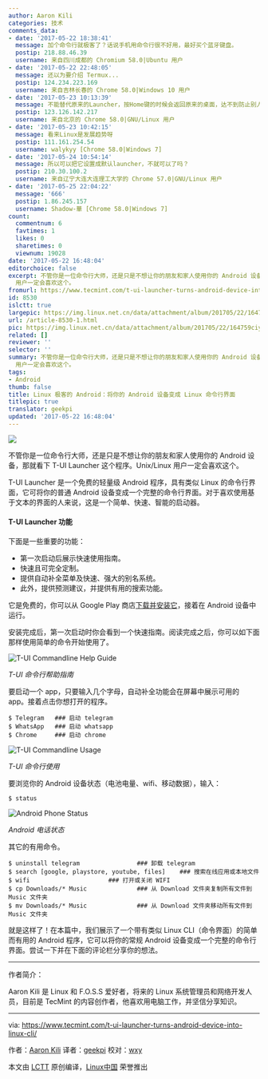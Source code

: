 ```yaml
---
author: Aaron Kili
categories: 技术
comments_data:
- date: '2017-05-22 18:38:41'
  message: 加个命令行就极客了？话说手机用命令行很不好用，最好买个蓝牙键盘。
  postip: 218.88.46.39
  username: 来自四川成都的 Chromium 58.0|Ubuntu 用户
- date: '2017-05-22 22:48:05'
  message: 还以为要介绍 Termux...
  postip: 124.234.223.169
  username: 来自吉林长春的 Chrome 58.0|Windows 10 用户
- date: '2017-05-23 10:13:39'
  message: 不能替代原来的Launcher，按Home键的时候会返回原来的桌面，达不到防止别人用手机的目的
  postip: 123.126.142.217
  username: 来自北京的 Chrome 58.0|GNU/Linux 用户
- date: '2017-05-23 10:42:15'
  message: 看来Linux是发展趋势呀
  postip: 111.161.254.54
  username: walykyy [Chrome 58.0|Windows 7]
- date: '2017-05-24 10:54:14'
  message: 所以可以把它设置成默认launcher，不就可以了吗？
  postip: 210.30.100.2
  username: 来自辽宁大连大连理工大学的 Chrome 57.0|GNU/Linux 用户
- date: '2017-05-25 22:04:22'
  message: '666'
  postip: 1.86.245.157
  username: Shadow-華 [Chrome 58.0|Windows 7]
count:
  commentnum: 6
  favtimes: 1
  likes: 0
  sharetimes: 0
  viewnum: 19028
date: '2017-05-22 16:48:04'
editorchoice: false
excerpt: 不管你是一位命令行大师，还是只是不想让你的朋友和家人使用你的 Android 设备，那就看下 T-UI Launcher 这个程序。Unix/Linux
  用户一定会喜欢这个。
fromurl: https://www.tecmint.com/t-ui-launcher-turns-android-device-into-linux-cli/
id: 8530
islctt: true
largepic: https://img.linux.net.cn/data/attachment/album/201705/22/164759ciyitpt3p9jpi39q.jpg
url: /article-8530-1.html
pic: https://img.linux.net.cn/data/attachment/album/201705/22/164759ciyitpt3p9jpi39q.jpg.thumb.jpg
related: []
reviewer: ''
selector: ''
summary: 不管你是一位命令行大师，还是只是不想让你的朋友和家人使用你的 Android 设备，那就看下 T-UI Launcher 这个程序。Unix/Linux
  用户一定会喜欢这个。
tags:
- Android
thumb: false
title: Linux 极客的 Android：将你的 Android 设备变成 Linux 命令行界面
titlepic: true
translator: geekpi
updated: '2017-05-22 16:48:04'
---
```


![](https://img.linux.net.cn/data/attachment/album/201705/22/164759ciyitpt3p9jpi39q.jpg)


不管你是一位命令行大师，还是只是不想让你的朋友和家人使用你的 Android 设备，那就看下 T-UI Launcher 这个程序。Unix/Linux 用户一定会喜欢这个。


T-UI Launcher 是一个免费的轻量级 Android 程序，具有类似 Linux 的命令行界面，它可将你的普通 Android 设备变成一个完整的命令行界面。对于喜欢使用基于文本的界面的人来说，这是一个简单、快速、智能的启动器。


#### T-UI Launcher 功能


下面是一些重要的功能：


* 第一次启动后展示快速使用指南。
* 快速且可完全定制。
* 提供自动补全菜单及快速、强大的别名系统。
* 此外，提供预测建议，并提供有用的搜索功能。


它是免费的，你可以从 Google Play 商店[下载并安装它](https://play.google.com/store/apps/details?id=ohi.andre.consolelauncher)，接着在 Android 设备中运行。


安装完成后，第一次启动时你会看到一个快速指南。阅读完成之后，你可以如下面那样使用简单的命令开始使用了。


![T-UI Commandline Help Guide](https://img.linux.net.cn/data/attachment/album/201705/22/164806v2y3d1byd1yzz3dz.jpg)


*T-UI 命令行帮助指南*


要启动一个 app，只要输入几个字母，自动补全功能会在屏幕中展示可用的 app。接着点击你想打开的程序。



```
$ Telegram   ### 启动 telegram
$ WhatsApp   ### 启动 whatsapp
$ Chrome     ### 启动 chrome

```

![T-UI Commandline Usage](https://img.linux.net.cn/data/attachment/album/201705/22/164807nzwzwz5oabw7ju5a.jpg)


*T-UI 命令行使用*


要浏览你的 Android 设备状态（电池电量、wifi、移动数据），输入：



```
$ status

```

![Android Phone Status](https://img.linux.net.cn/data/attachment/album/201705/22/164807ujonxg2gcd9oh9cz.jpg)


*Android 电话状态*


其它的有用命令。



```
$ uninstall telegram                ### 卸载 telegram 
$ search [google, playstore, youtube, files]    ### 搜索在线应用或本地文件
$ wifi                      ### 打开或关闭 WIFI
$ cp Downloads/* Music              ### 从 Download 文件夹复制所有文件到 Music 文件夹
$ mv Downloads/* Music              ### 从 Download 文件夹移动所有文件到 Music 文件夹 

```

就是这样了！在本篇中，我们展示了一个带有类似 Linux CLI（命令界面）的简单而有用的 Android 程序，它可以将你的常规 Android 设备变成一个完整的命令行界面。尝试一下并在下面的评论栏分享你的想法。




---


作者简介：


Aaron Kili 是 Linux 和 F.O.S.S 爱好者，将来的 Linux 系统管理员和网络开发人员，目前是 TecMint 的内容创作者，他喜欢用电脑工作，并坚信分享知识。




---


via: <https://www.tecmint.com/t-ui-launcher-turns-android-device-into-linux-cli/>


作者：[Aaron Kili](https://www.tecmint.com/author/aaronkili/) 译者：[geekpi](https://github.com/geekpi) 校对：[wxy](https://github.com/wxy)


本文由 [LCTT](https://github.com/LCTT/TranslateProject) 原创编译，[Linux中国](https://linux.cn/) 荣誉推出